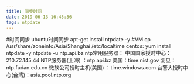 ```yaml
---
title: 同步时间
date: 2019-06-13 16:45:56
tags: ntpdate
---
```

#时间同步
ubuntu时间同步
apt-get install ntpdate -y
#VM
cp /usr/share/zoneinfo/Asia/Shanghai /etc/localtime
centos:
yum install ntpdate -y
ntpdate -u ntp.api.bz
ntp常用服务器：
中国国家授时中心：210.72.145.44
NTP服务器(上海) ：ntp.api.bz
美国：time.nist.gov
复旦：ntp.fudan.edu.cn
微软公司授时主机(美国) ：time.windows.com
台警大授时中心(台湾)：asia.pool.ntp.org

